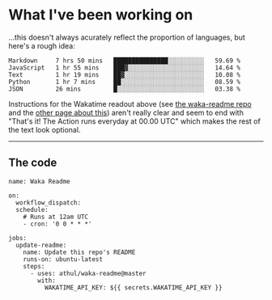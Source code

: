 # What I've been working on

…this doesn't always acurately reflect the proportion of languages, but here's a rough idea:

<!--START_SECTION:waka-->
```text
Markdown     7 hrs 50 mins   ███████████████░░░░░░░░░░   59.69 % 
JavaScript   1 hr 55 mins    ███▓░░░░░░░░░░░░░░░░░░░░░   14.64 % 
Text         1 hr 19 mins    ██▓░░░░░░░░░░░░░░░░░░░░░░   10.08 % 
Python       1 hr 7 mins     ██░░░░░░░░░░░░░░░░░░░░░░░   08.59 % 
JSON         26 mins         █░░░░░░░░░░░░░░░░░░░░░░░░   03.38 % 
```
<!--END_SECTION:waka-->

Instructions for the Wakatime readout above (see [the waka-readme repo](https://github.com/athul/waka-readme) and the [other page about this](https://github.com/marketplace/actions/waka-readme)) aren't really clear and seem to end with "That's it! The Action runs everyday at 00.00 UTC" which makes the rest of the text look optional.

---

## The code

```
name: Waka Readme

on:
  workflow_dispatch:
  schedule:
    # Runs at 12am UTC
    - cron: '0 0 * * *'

jobs:
  update-readme:
    name: Update this repo's README
    runs-on: ubuntu-latest
    steps:
      - uses: athul/waka-readme@master
        with:
          WAKATIME_API_KEY: ${{ secrets.WAKATIME_API_KEY }}
```
